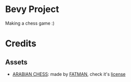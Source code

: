 # Bevy Project

Making a chess game :)

# Credits

## Assets

- [ARABIAN CHESS](https://fatman200.itch.io/arabian-chess): made by [FATMAN](https://fatman200.itch.io), check it's [license](./assets/ARABIAN%20CHESS/license.txt)
